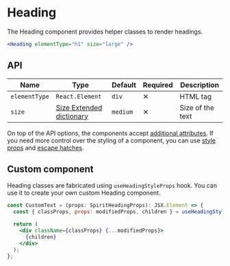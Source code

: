 # Heading

The Heading component provides helper classes to render headings.

```jsx
<Heading elementType="h1" size="large" />
```

## API

| Name          | Type                                        | Default  | Required | Description      |
| ------------- | ------------------------------------------- | -------- | -------- | ---------------- |
| `elementType` | `React.Element`                             | `div`    | ✕        | HTML tag         |
| `size`        | [Size Extended dictionary][dictionary-size] | `medium` | ✕        | Size of the text |

On top of the API options, the components accept [additional attributes][readme-additional-attributes].
If you need more control over the styling of a component, you can use [style props][readme-style-props]
and [escape hatches][readme-escape-hatches].

## Custom component

Heading classes are fabricated using `useHeadingStyleProps` hook. You can use it to create your own custom Heading component.

```jsx
const CustomText = (props: SpiritHeadingProps): JSX.Element => {
  const { classProps, props: modifiedProps, children } = useHeadingStyleProps(props);

  return (
    <div className={classProps} {...modifiedProps}>
      {children}
    </div>
  );
};
```

[dictionary-size]: https://github.com/lmc-eu/spirit-design-system/tree/main/docs/DICTIONARIES.md#size
[readme-additional-attributes]: https://github.com/lmc-eu/spirit-design-system/blob/main/packages/web-react/README.md#additional-attributes
[readme-escape-hatches]: https://github.com/lmc-eu/spirit-design-system/blob/main/packages/web-react/README.md#escape-hatches
[readme-style-props]: https://github.com/lmc-eu/spirit-design-system/blob/main/packages/web-react/README.md#style-props
